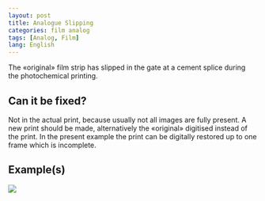 ```yaml
---
layout: post
title: Analogue Slipping
categories: film analog
tags: [Analog, Film]
lang: English
---
```


The «original» film strip has slipped in the gate at a cement splice during the photochemical printing.

## Can it be fixed?

Not in the actual print, because usually not all images are fully present. A new print should be made, alternatively the «original» digitised instead of the print. In the present example the print can be digitally restored up to one frame which is incomplete.

## Example(s)

<img src="{{ site.baseurl }}/images/analogue_slip.gif">
